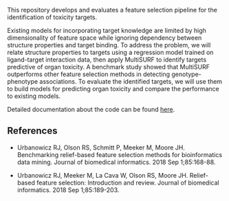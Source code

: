 This repository develops and evaluates a feature selection pipeline for the identification of toxicity targets. 

Existing models for incorporating target knowledge are limited by high dimensionality of feature space while ignoring dependency between structure properties and target binding. To address the problem, we will relate structure properties to targets using a regression model trained on ligand-target interaction data, then apply MultiSURF to identify targets predictive of organ toxicity. A benchmark study showed that MultiSURF outperforms other feature selection methods in detecting genotype-phenotype associations. To evaluate the identified targets, we will use them to build models for predicting organ toxicity and compare the performance to existing models.

Detailed documentation about the code can be found [here](src/README.md).

## References

+ Urbanowicz RJ, Olson RS, Schmitt P, Meeker M, Moore JH. Benchmarking relief-based feature selection methods for bioinformatics data mining. Journal of biomedical informatics. 2018 Sep 1;85:168-88.

+ Urbanowicz RJ, Meeker M, La Cava W, Olson RS, Moore JH. Relief-based feature selection: Introduction and review. Journal of biomedical informatics. 2018 Sep 1;85:189-203.
